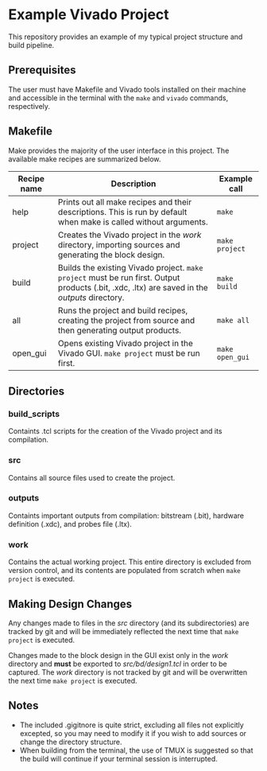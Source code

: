 # Example Vivado Project
This repository provides an example of my typical project structure and build pipeline.

## Prerequisites

The user must have Makefile and Vivado tools installed on their machine and accessible in the terminal with the `make` and `vivado` commands, respectively.

## Makefile
Make provides the majority of the user interface in this project. The available make recipes are summarized below.

| Recipe name | Description | Example call |
| ---         | ---         | ---          |
| help        | Prints out all make recipes and their descriptions. This is run by default when make is called without arguments. | `make` |
| project     | Creates the Vivado project in the _work_ directory, importing sources and generating the block design. | `make project` |
| build       | Builds the existing Vivado project. `make project` must be run first. Output products (.bit, .xdc, .ltx) are saved in the _outputs_ directory. | `make build` |
| all         | Runs the project and build recipes, creating the project from source and then generating output products. | `make all` |
| open_gui    | Opens existing Vivado project in the Vivado GUI. `make project` must be run first. | `make open_gui` |

## Directories

### build_scripts
Containts .tcl scripts for the creation of the Vivado project and its compilation.

### src
Contains all source files used to create the project.

### outputs
Containts important outputs from compilation: bitstream (.bit), hardware definition (.xdc), and probes file (.ltx).

### work
Contains the actual working project. This entire directory is excluded from version control, and its contents are populated from scratch when `make project` is executed.

## Making Design Changes
Any changes made to files in the _src_ directory (and its subdirectories) are tracked by git and will be immediately reflected the next time that `make project` is executed.

Changes made to the block design in the GUI exist only in the _work_ directory and **must** be exported to _src/bd/design1.tcl_ in order to be captured. The _work_ directory is not tracked by git and will be overwritten the next time `make project` is executed.

## Notes
- The included .gigitnore is quite strict, excluding all files not explicitly excepted, so you may need to modify it if you wish to add sources or change the directory structure.
- When building from the terminal, the use of TMUX is suggested so that the build will continue if your terminal session is interrupted.